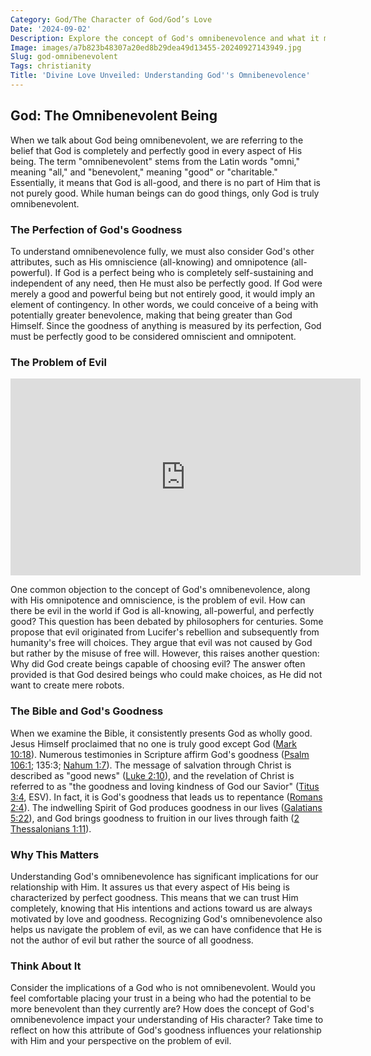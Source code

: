 ```yaml
---
Category: God/The Character of God/God’s Love
Date: '2024-09-02'
Description: Explore the concept of God's omnibenevolence and what it means for humanity. Dive into the idea of an all-loving deity and its implications in theology.
Image: images/a7b823b48307a20ed8b29dea49d13455-20240927143949.jpg
Slug: god-omnibenevolent
Tags: christianity
Title: 'Divine Love Unveiled: Understanding God''s Omnibenevolence'
---
```


## God: The Omnibenevolent Being

When we talk about God being omnibenevolent, we are referring to the belief that God is completely and perfectly good in every aspect of His being. The term "omnibenevolent" stems from the Latin words "omni," meaning "all," and "benevolent," meaning "good" or "charitable." Essentially, it means that God is all-good, and there is no part of Him that is not purely good. While human beings can do good things, only God is truly omnibenevolent.

### The Perfection of God's Goodness

To understand omnibenevolence fully, we must also consider God's other attributes, such as His omniscience (all-knowing) and omnipotence (all-powerful). If God is a perfect being who is completely self-sustaining and independent of any need, then He must also be perfectly good. If God were merely a good and powerful being but not entirely good, it would imply an element of contingency. In other words, we could conceive of a being with potentially greater benevolence, making that being greater than God Himself. Since the goodness of anything is measured by its perfection, God must be perfectly good to be considered omniscient and omnipotent.

### The Problem of Evil


<iframe width="560" height="315" src="https://www.youtube.com/embed/1gZMaZ4AJJI" frameborder="0" allow="autoplay; encrypted-media" allowfullscreen></iframe>


One common objection to the concept of God's omnibenevolence, along with His omnipotence and omniscience, is the problem of evil. How can there be evil in the world if God is all-knowing, all-powerful, and perfectly good? This question has been debated by philosophers for centuries. Some propose that evil originated from Lucifer's rebellion and subsequently from humanity's free will choices. They argue that evil was not caused by God but rather by the misuse of free will. However, this raises another question: Why did God create beings capable of choosing evil? The answer often provided is that God desired beings who could make choices, as He did not want to create mere robots.

### The Bible and God's Goodness

When we examine the Bible, it consistently presents God as wholly good. Jesus Himself proclaimed that no one is truly good except God ([Mark 10:18](https://www.bibleref.com/Mark/10/Mark-10-18.html)). Numerous testimonies in Scripture affirm God's goodness ([Psalm 106:1](https://www.bibleref.com/Psalm/106/Psalm-106-1.html); 135:3; [Nahum 1:7](https://www.bibleref.com/Nahum/1/Nahum-1-7.html)). The message of salvation through Christ is described as "good news" ([Luke 2:10](https://www.bibleref.com/Luke/2/Luke-2-10.html)), and the revelation of Christ is referred to as "the goodness and loving kindness of God our Savior" ([Titus 3:4](https://www.bibleref.com/Titus/3/Titus-3-4.html), ESV). In fact, it is God's goodness that leads us to repentance ([Romans 2:4](https://www.bibleref.com/Romans/2/Romans-2-4.html)). The indwelling Spirit of God produces goodness in our lives ([Galatians 5:22](https://www.bibleref.com/Galatians/5/Galatians-5-22.html)), and God brings goodness to fruition in our lives through faith ([2 Thessalonians 1:11](https://www.bibleref.com/2-Thessalonians/1/2-Thessalonians-1-11.html)).

### Why This Matters

Understanding God's omnibenevolence has significant implications for our relationship with Him. It assures us that every aspect of His being is characterized by perfect goodness. This means that we can trust Him completely, knowing that His intentions and actions toward us are always motivated by love and goodness. Recognizing God's omnibenevolence also helps us navigate the problem of evil, as we can have confidence that He is not the author of evil but rather the source of all goodness.

### Think About It

Consider the implications of a God who is not omnibenevolent. Would you feel comfortable placing your trust in a being who had the potential to be more benevolent than they currently are? How does the concept of God's omnibenevolence impact your understanding of His character? Take time to reflect on how this attribute of God's goodness influences your relationship with Him and your perspective on the problem of evil.